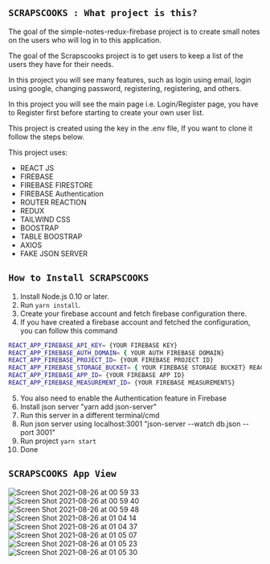 ## `SCRAPSCOOKS : What project is this?`

The goal of the simple-notes-redux-firebase project is to create small notes on the users who will log in to this application.

The goal of the Scrapscooks project is to get users to keep a list of the users they have for their needs.

In this project you will see many features, such as login using email, login using google, changing password, registering, registering, and others.

In this project you will see the main page i.e. Login/Register page, you have to Register first before starting to create your own user list.

This project is created using the key in the .env file, If you want to clone it follow the steps below.

This project uses:
- REACT JS
- FIREBASE
- FIREBASE FIRESTORE
- FIREBASE Authentication
- ROUTER REACTION
- REDUX
- TAILWIND CSS
- BOOSTRAP
- TABLE BOOSTRAP
- AXIOS
- FAKE JSON SERVER

## `How to Install SCRAPSCOOKS`

1. Install Node.js 0.10 or later.
2. Run `yarn install`.
3. Create your firebase account and fetch firebase configuration there.
4. If you have created a firebase account and fetched the configuration, you can follow this command
``` bash
REACT_APP_FIREBASE_API_KEY= {YOUR FIREBASE KEY}
REACT_APP_FIREBASE_AUTH_DOMAIN= { YOUR AUTH FIREBASE DOMAIN}
REACT_APP_FIREBASE_PROJECT_ID= {YOUR FIREBASE PROJECT ID}
REACT_APP_FIREBASE_STORAGE_BUCKET= { YOUR FIREBASE STORAGE BUCKET} REACT_APP_FIREBASE_MESSAGING_SENDER_ID= { YOUR FIREBASE MESSENGER ID}
REACT_APP_FIREBASE_APP_ID= {YOUR FIREBASE APP ID}
REACT_APP_FIREBASE_MEASUREMENT_ID= {YOUR FIREBASE MEASUREMENTS}
```
5. You also need to enable the Authentication feature in Firebase
6. Install json server "yarn add json-server"
7. Run this server in a different terminal/cmd
8. Run json server using localhost:3001 "json-server --watch db.json --port 3001"
9. Run project `yarn start`
10. Done

## `SCRAPSCOOKS App View`
![Screen Shot 2021-08-26 at 00 59 33](https://user-images.githubusercontent.com/43536639/131166211-55de711f-b124-4900-8ba5-58fc611c1ea7.png)
![Screen Shot 2021-08-26 at 00 59 40](https://user-images.githubusercontent.com/43536639/131166225-028fc28f-7ccd-4ad0-a168-30a1a8a92f2e.png)
![Screen Shot 2021-08-26 at 00 59 48](https://user-images.githubusercontent.com/43536639/131166230-fed13beb-c182-4c45-ba46-d46906fd1629.png)
![Screen Shot 2021-08-26 at 01 04 14](https://user-images.githubusercontent.com/43536639/131166234-98feddea-ccb0-41e0-8193-611e734a2525.png)
![Screen Shot 2021-08-26 at 01 04 37](https://user-images.githubusercontent.com/43536639/131166236-54790441-1940-4792-9d1f-540db81b9037.png)
![Screen Shot 2021-08-26 at 01 05 07](https://user-images.githubusercontent.com/43536639/131166240-28214817-6391-4ecc-bc8c-9811f0a6246e.png)
![Screen Shot 2021-08-26 at 01 05 23](https://user-images.githubusercontent.com/43536639/131166244-22f4af0b-071d-4397-8531-df99dfa3fb1f.png)
![Screen Shot 2021-08-26 at 01 05 30](https://user-images.githubusercontent.com/43536639/131166247-724a830f-1daa-4959-a834-43b7de10e6bb.png)

